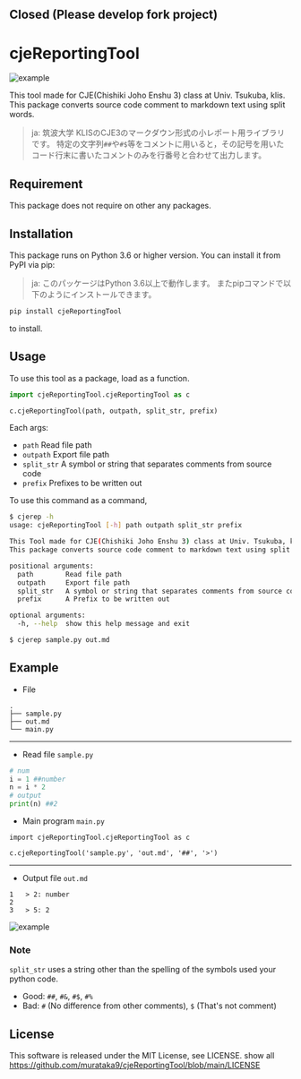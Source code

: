 ## Closed (Please develop fork project)
# cjeReportingTool

![example](./img/image.png "サンプル")

This tool made for CJE(Chishiki Joho Enshu 3) class at Univ. Tsukuba, klis.
This package converts source code comment to markdown text using split words.

> ja:
> 筑波大学 KLISのCJE3のマークダウン形式の小レポート用ライブラリです。
> 特定の文字列`##`や`#$`等をコメントに用いると，その記号を用いたコード行末に書いたコメントのみを行番号と合わせて出力します。

## Requirement

This package does not require on other any packages.

## Installation

This package runs on Python 3.6 or higher version. You can install it from PyPI via pip:

> ja:
> このパッケージはPython 3.6以上で動作します。
> またpipコマンドで以下のようにインストールできます。

```bash
pip install cjeReportingTool
```

to install.

## Usage

To use this tool as a package, load as a function.

```python
import cjeReportingTool.cjeReportingTool as c

c.cjeReportingTool(path, outpath, split_str, prefix)
```

Each args:

- `path` Read file path
- `outpath` Export file path
- `split_str` A symbol or string that separates comments from source code
- `prefix` Prefixes to be written out

To use this command as a command,

```bash
$ cjerep -h
usage: cjeReportingTool [-h] path outpath split_str prefix

This Tool made for CJE(Chishiki Joho Enshu 3) class at Univ. Tsukuba, klis.
This package converts source code comment to markdown text using split words.

positional arguments:
  path        Read file path
  outpath     Export file path
  split_str   A symbol or string that separates comments from source code
  prefix      A Prefix to be written out

optional arguments:
  -h, --help  show this help message and exit

$ cjerep sample.py out.md
```

## Example

- File

```text
.
├── sample.py
├── out.md
└── main.py
```

---

- Read file `sample.py`

```python
# num
i = 1 ##number
n = i * 2
# output
print(n) ##2
```

- Main program `main.py`

```text
import cjeReportingTool.cjeReportingTool as c

c.cjeReportingTool('sample.py', 'out.md', '##', '>')
```

---

- Output file  `out.md`

```text
1   > 2: number
2   
3   > 5: 2
```

![example](./img/preview_ex.png "サンプル")

### Note

`split_str` uses a string other than the spelling of the symbols used your python code.

- Good: `##`, `#&`, `#$`, `#%`
- Bad: `#` (No difference from other comments), `$` (That's not comment)

## License

This software is released under the MIT License, see LICENSE.
show all <https://github.com/murataka9/cjeReportingTool/blob/main/LICENSE>
